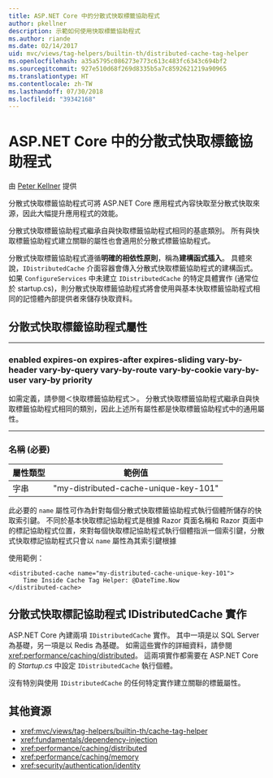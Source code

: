 ```yaml
---
title: ASP.NET Core 中的分散式快取標籤協助程式
author: pkellner
description: 示範如何使用快取標籤協助程式
ms.author: riande
ms.date: 02/14/2017
uid: mvc/views/tag-helpers/builtin-th/distributed-cache-tag-helper
ms.openlocfilehash: a35a5795c086273e773c613c483fc6343c694bf2
ms.sourcegitcommit: 927e510d68f269d8335b5a7c8592621219a90965
ms.translationtype: HT
ms.contentlocale: zh-TW
ms.lasthandoff: 07/30/2018
ms.locfileid: "39342168"
---
```

# <a name="distributed-cache-tag-helper-in-aspnet-core"></a>ASP.NET Core 中的分散式快取標籤協助程式

由 [Peter Kellner](http://peterkellner.net) 提供 

分散式快取標籤協助程式可將 ASP.NET Core 應用程式內容快取至分散式快取來源，因此大幅提升應用程式的效能。

分散式快取標籤協助程式繼承自與快取標籤協助程式相同的基底類別。 所有與快取標籤協助程式建立關聯的屬性也會適用於分散式標籤協助程式。

分散式快取標籤協助程式遵循**明確的相依性原則**，稱為**建構函式插入**。 具體來說，`IDistributedCache` 介面容器會傳入分散式快取標籤協助程式的建構函式。 如果 `ConfigureServices` 中未建立 `IDistributedCache` 的特定具體實作 (通常位於 startup.cs)，則分散式快取標籤協助程式將會使用與基本快取標籤協助程式相同的記憶體內部提供者來儲存快取資料。

## <a name="distributed-cache-tag-helper-attributes"></a>分散式快取標籤協助程式屬性

- - -

### <a name="enabled-expires-on-expires-after-expires-sliding-vary-by-header-vary-by-query-vary-by-route-vary-by-cookie-vary-by-user-vary-by-priority"></a>enabled expires-on expires-after expires-sliding vary-by-header vary-by-query vary-by-route vary-by-cookie vary-by-user vary-by priority

如需定義，請參閱＜快取標籤協助程式＞。 分散式快取標籤協助程式繼承自與快取標籤協助程式相同的類別，因此上述所有屬性都是快取標籤協助程式中的通用屬性。

- - -

### <a name="name-required"></a>名稱 (必要)

| 屬性類型    | 範例值     |
|----------------   |----------------   |
| 字串    | "my-distributed-cache-unique-key-101"     |

此必要的 `name` 屬性可作為針對每個分散式快取標籤協助程式執行個體所儲存的快取索引鍵。 不同於基本快取標記協助程式是根據 Razor 頁面名稱和 Razor 頁面中的標記協助程式位置，來對每個快取標記協助程式執行個體指派一個索引鍵，分散式快取標記協助程式只會以 `name` 屬性為其索引鍵根據

使用範例：

```cshtml
<distributed-cache name="my-distributed-cache-unique-key-101">
    Time Inside Cache Tag Helper: @DateTime.Now
</distributed-cache>
```

## <a name="distributed-cache-tag-helper-idistributedcache-implementations"></a>分散式快取標記協助程式 IDistributedCache 實作

ASP.NET Core 內建兩項 `IDistributedCache` 實作。 其中一項是以 SQL Server 為基礎，另一項是以 Redis 為基礎。 如需這些實作的詳細資料，請參閱<xref:performance/caching/distributed>。 這兩項實作都需要在 ASP.NET Core 的 *Startup.cs* 中設定 `IDistributedCache` 執行個體。

沒有特別與使用 `IDistributedCache` 的任何特定實作建立關聯的標籤屬性。

## <a name="additional-resources"></a>其他資源

* <xref:mvc/views/tag-helpers/builtin-th/cache-tag-helper>
* <xref:fundamentals/dependency-injection>
* <xref:performance/caching/distributed>
* <xref:performance/caching/memory>
* <xref:security/authentication/identity>
